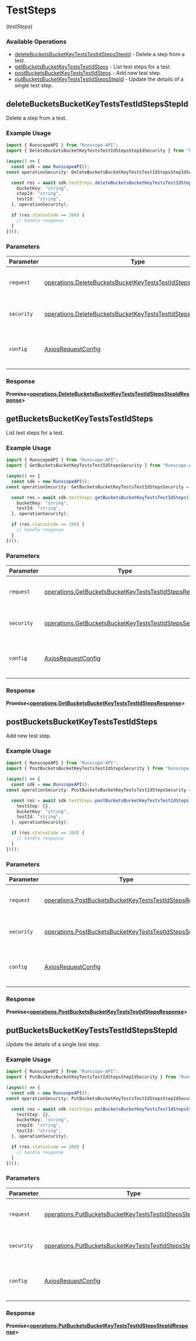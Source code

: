 # TestSteps
(*testSteps*)

### Available Operations

* [deleteBucketsBucketKeyTestsTestIdStepsStepId](#deletebucketsbucketkeyteststestidstepsstepid) - Delete a step from a test.
* [getBucketsBucketKeyTestsTestIdSteps](#getbucketsbucketkeyteststestidsteps) - List test steps for a test.
* [postBucketsBucketKeyTestsTestIdSteps](#postbucketsbucketkeyteststestidsteps) - Add new test step.
* [putBucketsBucketKeyTestsTestIdStepsStepId](#putbucketsbucketkeyteststestidstepsstepid) - Update the details of a single test step.

## deleteBucketsBucketKeyTestsTestIdStepsStepId

Delete a step from a test.

### Example Usage

```typescript
import { RunscopeAPI } from "Runscope-API";
import { DeleteBucketsBucketKeyTestsTestIdStepsStepIdSecurity } from "Runscope-API/dist/sdk/models/operations";

(async() => {
  const sdk = new RunscopeAPI();
const operationSecurity: DeleteBucketsBucketKeyTestsTestIdStepsStepIdSecurity = "";

  const res = await sdk.testSteps.deleteBucketsBucketKeyTestsTestIdStepsStepId({
    bucketKey: "string",
    stepId: "string",
    testId: "string",
  }, operationSecurity);

  if (res.statusCode == 200) {
    // handle response
  }
})();
```

### Parameters

| Parameter                                                                                                                                          | Type                                                                                                                                               | Required                                                                                                                                           | Description                                                                                                                                        |
| -------------------------------------------------------------------------------------------------------------------------------------------------- | -------------------------------------------------------------------------------------------------------------------------------------------------- | -------------------------------------------------------------------------------------------------------------------------------------------------- | -------------------------------------------------------------------------------------------------------------------------------------------------- |
| `request`                                                                                                                                          | [operations.DeleteBucketsBucketKeyTestsTestIdStepsStepIdRequest](../../models/operations/deletebucketsbucketkeyteststestidstepsstepidrequest.md)   | :heavy_check_mark:                                                                                                                                 | The request object to use for the request.                                                                                                         |
| `security`                                                                                                                                         | [operations.DeleteBucketsBucketKeyTestsTestIdStepsStepIdSecurity](../../models/operations/deletebucketsbucketkeyteststestidstepsstepidsecurity.md) | :heavy_check_mark:                                                                                                                                 | The security requirements to use for the request.                                                                                                  |
| `config`                                                                                                                                           | [AxiosRequestConfig](https://axios-http.com/docs/req_config)                                                                                       | :heavy_minus_sign:                                                                                                                                 | Available config options for making requests.                                                                                                      |


### Response

**Promise<[operations.DeleteBucketsBucketKeyTestsTestIdStepsStepIdResponse](../../models/operations/deletebucketsbucketkeyteststestidstepsstepidresponse.md)>**


## getBucketsBucketKeyTestsTestIdSteps

List test steps for a test.

### Example Usage

```typescript
import { RunscopeAPI } from "Runscope-API";
import { GetBucketsBucketKeyTestsTestIdStepsSecurity } from "Runscope-API/dist/sdk/models/operations";

(async() => {
  const sdk = new RunscopeAPI();
const operationSecurity: GetBucketsBucketKeyTestsTestIdStepsSecurity = "";

  const res = await sdk.testSteps.getBucketsBucketKeyTestsTestIdSteps({
    bucketKey: "string",
    testId: "string",
  }, operationSecurity);

  if (res.statusCode == 200) {
    // handle response
  }
})();
```

### Parameters

| Parameter                                                                                                                        | Type                                                                                                                             | Required                                                                                                                         | Description                                                                                                                      |
| -------------------------------------------------------------------------------------------------------------------------------- | -------------------------------------------------------------------------------------------------------------------------------- | -------------------------------------------------------------------------------------------------------------------------------- | -------------------------------------------------------------------------------------------------------------------------------- |
| `request`                                                                                                                        | [operations.GetBucketsBucketKeyTestsTestIdStepsRequest](../../models/operations/getbucketsbucketkeyteststestidstepsrequest.md)   | :heavy_check_mark:                                                                                                               | The request object to use for the request.                                                                                       |
| `security`                                                                                                                       | [operations.GetBucketsBucketKeyTestsTestIdStepsSecurity](../../models/operations/getbucketsbucketkeyteststestidstepssecurity.md) | :heavy_check_mark:                                                                                                               | The security requirements to use for the request.                                                                                |
| `config`                                                                                                                         | [AxiosRequestConfig](https://axios-http.com/docs/req_config)                                                                     | :heavy_minus_sign:                                                                                                               | Available config options for making requests.                                                                                    |


### Response

**Promise<[operations.GetBucketsBucketKeyTestsTestIdStepsResponse](../../models/operations/getbucketsbucketkeyteststestidstepsresponse.md)>**


## postBucketsBucketKeyTestsTestIdSteps

Add new test step.

### Example Usage

```typescript
import { RunscopeAPI } from "Runscope-API";
import { PostBucketsBucketKeyTestsTestIdStepsSecurity } from "Runscope-API/dist/sdk/models/operations";

(async() => {
  const sdk = new RunscopeAPI();
const operationSecurity: PostBucketsBucketKeyTestsTestIdStepsSecurity = "";

  const res = await sdk.testSteps.postBucketsBucketKeyTestsTestIdSteps({
    testStep: {},
    bucketKey: "string",
    testId: "string",
  }, operationSecurity);

  if (res.statusCode == 200) {
    // handle response
  }
})();
```

### Parameters

| Parameter                                                                                                                          | Type                                                                                                                               | Required                                                                                                                           | Description                                                                                                                        |
| ---------------------------------------------------------------------------------------------------------------------------------- | ---------------------------------------------------------------------------------------------------------------------------------- | ---------------------------------------------------------------------------------------------------------------------------------- | ---------------------------------------------------------------------------------------------------------------------------------- |
| `request`                                                                                                                          | [operations.PostBucketsBucketKeyTestsTestIdStepsRequest](../../models/operations/postbucketsbucketkeyteststestidstepsrequest.md)   | :heavy_check_mark:                                                                                                                 | The request object to use for the request.                                                                                         |
| `security`                                                                                                                         | [operations.PostBucketsBucketKeyTestsTestIdStepsSecurity](../../models/operations/postbucketsbucketkeyteststestidstepssecurity.md) | :heavy_check_mark:                                                                                                                 | The security requirements to use for the request.                                                                                  |
| `config`                                                                                                                           | [AxiosRequestConfig](https://axios-http.com/docs/req_config)                                                                       | :heavy_minus_sign:                                                                                                                 | Available config options for making requests.                                                                                      |


### Response

**Promise<[operations.PostBucketsBucketKeyTestsTestIdStepsResponse](../../models/operations/postbucketsbucketkeyteststestidstepsresponse.md)>**


## putBucketsBucketKeyTestsTestIdStepsStepId

Update the details of a single test step.

### Example Usage

```typescript
import { RunscopeAPI } from "Runscope-API";
import { PutBucketsBucketKeyTestsTestIdStepsStepIdSecurity } from "Runscope-API/dist/sdk/models/operations";

(async() => {
  const sdk = new RunscopeAPI();
const operationSecurity: PutBucketsBucketKeyTestsTestIdStepsStepIdSecurity = "";

  const res = await sdk.testSteps.putBucketsBucketKeyTestsTestIdStepsStepId({
    testStep: {},
    bucketKey: "string",
    stepId: "string",
    testId: "string",
  }, operationSecurity);

  if (res.statusCode == 200) {
    // handle response
  }
})();
```

### Parameters

| Parameter                                                                                                                                    | Type                                                                                                                                         | Required                                                                                                                                     | Description                                                                                                                                  |
| -------------------------------------------------------------------------------------------------------------------------------------------- | -------------------------------------------------------------------------------------------------------------------------------------------- | -------------------------------------------------------------------------------------------------------------------------------------------- | -------------------------------------------------------------------------------------------------------------------------------------------- |
| `request`                                                                                                                                    | [operations.PutBucketsBucketKeyTestsTestIdStepsStepIdRequest](../../models/operations/putbucketsbucketkeyteststestidstepsstepidrequest.md)   | :heavy_check_mark:                                                                                                                           | The request object to use for the request.                                                                                                   |
| `security`                                                                                                                                   | [operations.PutBucketsBucketKeyTestsTestIdStepsStepIdSecurity](../../models/operations/putbucketsbucketkeyteststestidstepsstepidsecurity.md) | :heavy_check_mark:                                                                                                                           | The security requirements to use for the request.                                                                                            |
| `config`                                                                                                                                     | [AxiosRequestConfig](https://axios-http.com/docs/req_config)                                                                                 | :heavy_minus_sign:                                                                                                                           | Available config options for making requests.                                                                                                |


### Response

**Promise<[operations.PutBucketsBucketKeyTestsTestIdStepsStepIdResponse](../../models/operations/putbucketsbucketkeyteststestidstepsstepidresponse.md)>**

